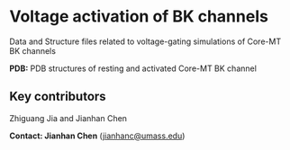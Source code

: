 # Voltage activation of BK channels
Data and Structure files related to voltage-gating simulations of Core-MT BK channels

**PDB:** PDB structures of resting and activated Core-MT BK channel   


## Key contributors
Zhiguang Jia and Jianhan Chen

**Contact: Jianhan Chen** (jianhanc@umass.edu)
